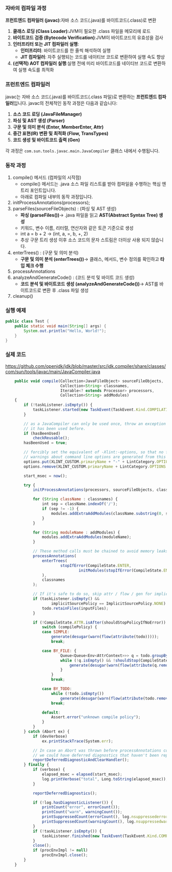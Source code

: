 ### 자바의 컴파일 과정

**프런트엔드 컴파일러 (javac)**:자바 소스 코드(.java)를 바이트코드(.class)로 변환

1. **클래스 로딩 (Class Loader)**:JVM이 필요한 .class 파일을 메모리에 로드
2. **바이트코드 검증 (Bytecode Verification)**:JVM이 바이트코드의 유효성을 검사
3. **인터프리터 또는 JIT 컴파일러 실행**:
    - **인터프리터**: 바이트코드를 한 줄씩 해석하여 실행
    - **JIT 컴파일러**: 자주 실행되는 코드를 네이티브 코드로 변환하여 실행 속도 향상
4. **(선택적) AOT 컴파일러 실행**:실행 전에 미리 바이트코드를 네이티브 코드로 변환하여 실행 속도를 최적화

### 프런트엔드 컴파일러

javac는 자바 소스 코드(.java)를 바이트코드(.class 파일)로 변환하는 **프런트엔드 컴파일러**입니다.
javac의 전체적인 동작 과정은 다음과 같습니다:

1. **소스 코드 로딩 (JavaFileManager)**
2. **파싱 및 AST 생성 (Parser)**
3. **구문 및 의미 분석 (Enter, MemberEnter, Attr)**
4. **중간 표현(IR) 변환 및 최적화 (Flow, TransTypes)**
5. **코드 생성 및 바이트코드 출력 (Gen)**

각 과정은 `com.sun.tools.javac.main.JavaCompiler` 클래스 내에서 수행됩니다.

### 동작 과정

1. compile() 메서드 (컴파일의 시작점)
    - compile() 메서드는 .java 소스 파일 리스트를 받아 컴파일을 수행하는 핵심 엔트리 포인트입니다.
    - 아래로 컴파일 내부의 동작 과정입니다.
2. initProcessAnnotations(processors);
3. parseFiles(sourceFileObjects) : (파싱 및 AST 생성)
    - **파싱 (parseFiles())**→ .java 파일을 읽고 **AST(Abstract Syntax Tree) 생성**
    - 키워드, 변수 이름, 리터럴, 연산자와 같은 토큰 기준으로 생성
    - int a = b + 2 → (int, a, =, b, +, 2)
    - 추상 구문 트리 생성 이후 소스 코드의 문자 스트림은 더이상 사용 되지 않습니다.
4. enterTrees() : (구문 및 의미 분석)
    - **구문 및 의미 분석 (enterTrees())**→ 클래스, 메서드, 변수 정의를 확인하고 **타입 체크 수행**
5. processAnnotations
6. analyzeAndGenerateCode() : (코드 분석 및 바이트 코드 생성)
    - **코드 분석 및 바이트코드 생성 (analyzeAndGenerateCode())**→ AST를 바이트코드로 변환 후 .class 파일 생성
7. cleanup()

### 실행 예제

```java
public class Test {
    public static void main(String[] args) {
        System.out.println("Hello, World!");
    }
}
```

### 실제 코드

https://github.com/openjdk/jdk/blob/master/src/jdk.compiler/share/classes/com/sun/tools/javac/main/JavaCompiler.java

```jsx
    public void compile(Collection<JavaFileObject> sourceFileObjects,
                        Collection<String> classnames,
                        Iterable<? extends Processor> processors,
                        Collection<String> addModules)
    {
        if (!taskListener.isEmpty()) {
            taskListener.started(new TaskEvent(TaskEvent.Kind.COMPILATION));
        }

        // as a JavaCompiler can only be used once, throw an exception if
        // it has been used before.
        if (hasBeenUsed)
            checkReusable();
        hasBeenUsed = true;

        // forcibly set the equivalent of -Xlint:-options, so that no further
        // warnings about command line options are generated from this point on
        options.put(XLINT_CUSTOM.primaryName + "-" + LintCategory.OPTIONS.option, "true");
        options.remove(XLINT_CUSTOM.primaryName + LintCategory.OPTIONS.option);

        start_msec = now();

        try {
            initProcessAnnotations(processors, sourceFileObjects, classnames);

            for (String className : classnames) {
                int sep = className.indexOf('/');
                if (sep != -1) {
                    modules.addExtraAddModules(className.substring(0, sep));
                }
            }

            for (String moduleName : addModules) {
                modules.addExtraAddModules(moduleName);
            }

            // These method calls must be chained to avoid memory leaks
            processAnnotations(
                enterTrees(
                        stopIfError(CompileState.ENTER,
                                initModules(stopIfError(CompileState.ENTER, parseFiles(sourceFileObjects))))
                ),
                classnames
            );

            // If it's safe to do so, skip attr / flow / gen for implicit classes
            if (taskListener.isEmpty() &&
                    implicitSourcePolicy == ImplicitSourcePolicy.NONE) {
                todo.retainFiles(inputFiles);
            }

            if (!CompileState.ATTR.isAfter(shouldStopPolicyIfNoError)) {
                switch (compilePolicy) {
                case SIMPLE:
                    generate(desugar(warn(flow(attribute(todo)))));
                    break;

                case BY_FILE: {
                        Queue<Queue<Env<AttrContext>>> q = todo.groupByFile();
                        while (!q.isEmpty() && !shouldStop(CompileState.ATTR)) {
                            generate(desugar(warn(flow(attribute(q.remove())))));
                        }
                    }
                    break;

                case BY_TODO:
                    while (!todo.isEmpty())
                        generate(desugar(warn(flow(attribute(todo.remove())))));
                    break;

                default:
                    Assert.error("unknown compile policy");
                }
            }
        } catch (Abort ex) {
            if (devVerbose)
                ex.printStackTrace(System.err);

            // In case an Abort was thrown before processAnnotations could be called,
            // we could have deferred diagnostics that haven't been reported.
            reportDeferredDiagnosticAndClearHandler();
        } finally {
            if (verbose) {
                elapsed_msec = elapsed(start_msec);
                log.printVerbose("total", Long.toString(elapsed_msec));
            }

            reportDeferredDiagnostics();

            if (!log.hasDiagnosticListener()) {
                printCount("error", errorCount());
                printCount("warn", warningCount());
                printSuppressedCount(errorCount(), log.nsuppressederrors, "count.error.recompile");
                printSuppressedCount(warningCount(), log.nsuppressedwarns, "count.warn.recompile");
            }
            if (!taskListener.isEmpty()) {
                taskListener.finished(new TaskEvent(TaskEvent.Kind.COMPILATION));
            }
            close();
            if (procEnvImpl != null)
                procEnvImpl.close();
        }
    }

```